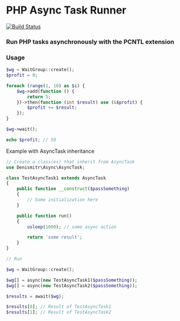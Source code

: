 # PHP Async Task Runner

[![Build Status](https://travis-ci.org/denismitr/wait.svg?branch=master)](https://travis-ci.org/denismitr/wait)

### Run PHP tasks asynchronously with the PCNTL extension

### Usage

```php
$wg = WaitGroup::create();
$profit = 0;

foreach (range(1, 10) as $i) {
    $wg->add(function () {
        return 5;
    })->then(function (int $result) use (&$profit) {
        $profit += $result;
    });
}

$wg->wait();

echo $profit; // 50
```
Example with AsyncTask inheritance
```php
// Create a class(es) that inherit from AsyncTask
use Denismitr\Async\AsyncTask;

class TestAsyncTask1 extends AsyncTask
{
    public function __construct($passSomething)
    {
        // Some initialization here
    }

    public function run()
    {
        usleep(1000); // some async action

        return 'some result';
    }
}

// Run

$wg = WaitGroup::create();

$wg[] = async(new TestAsyncTask1($passSomething));
$wg[] = async(new TestAsyncTask2($passSomething));

$results = await($wg);

$results[0]; // Result of TestAsyncTask1
$results[1]; // Result of TestAsyncTask2
```